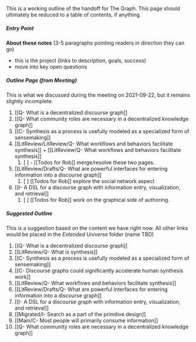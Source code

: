 This is a working outline of the handoff for The Graph. This page should ultimately be reduced to a table of contents, if anything. 

##### Entry Point
**About these notes** (3-5 paragraphs pointing readers in direction they can go)
- this is the project (links to description, goals, success)
- move into key open questions

##### Outline Page (from Meeting)
This is what we discussed during the meeting on 2021-09-22, but it remains slightly incomplete.
1. [[Q- What is a decentralized discourse graph]]
2. [[Q- What community roles are necessary in a decentralized knowledge graph]]
3. [[C- Synthesis as a process is usefully modeled as a specialized form of sensemaking]]
4. [[LitReview/LitReview/Q- What workflows and behaviors facilitate synthesis]] + [[LitReview/Q- What workflows and behaviors facilitate synthesis]] 
	1. [ ] - [[Todos for Rob]] merge/resolve these two pages.
5. [[LitReview/Drafts/Q- What are powerful interfaces for entering information into a discourse graph]]
	1. [ ] [[Todos for Rob]] explore the social network aspect 
6. [[I- A DSL for a discourse graph with information entry, visualization, and retrieval]]
	1. [ ] [[Todos for Rob]] work on the graphical side of authoring.

##### Suggested Outline
This is a suggestion based on the content we have right now. All other links would be placed in the *Extended Universe* folder (name TBD)
1. [[Q- What is a decentralized discourse graph]]
2. [[LitReview/Q- What is synthesis]]
3. [[C- Synthesis as a process is usefully modeled as a specialized form of sensemaking]]
4. [[C- Discourse graphs could significantly accelerate human synthesis work]]
5. [[LitReview/Q- What workflows and behaviors facilitate synthesis]]
6. [[LitReview/Drafts/Q- What are powerful interfaces for entering information into a discourse graph]]
7. [[I- A DSL for a discourse graph with information entry, visualization, and retrieval]]
8. [[Migrated/I- Search as a part of the primitive design]]
9. [[Main/C- Most people will primarily consume information]]
10. [[Q- What community roles are necessary in a decentralized knowledge graph]]

